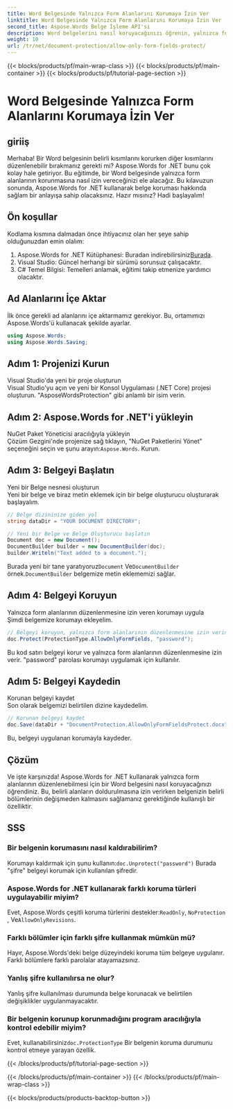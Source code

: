 ```yaml
---
title: Word Belgesinde Yalnızca Form Alanlarını Korumaya İzin Ver
linktitle: Word Belgesinde Yalnızca Form Alanlarını Korumaya İzin Ver
second_title: Aspose.Words Belge İşleme API'si
description: Word belgelerini nasıl koruyacağınızı öğrenin, yalnızca form alanlarının Aspose.Words for .NET kullanılarak düzenlenmesine izin verin. Belgelerinizin güvenli ve kolayca düzenlenebilir olduğundan emin olmak için kılavuzumuzu izleyin.
weight: 10
url: /tr/net/document-protection/allow-only-form-fields-protect/
---
```


{{< blocks/products/pf/main-wrap-class >}}
{{< blocks/products/pf/main-container >}}
{{< blocks/products/pf/tutorial-page-section >}}

# Word Belgesinde Yalnızca Form Alanlarını Korumaya İzin Ver

## giriiş

Merhaba! Bir Word belgesinin belirli kısımlarını korurken diğer kısımlarını düzenlenebilir bırakmanız gerekti mi? Aspose.Words for .NET bunu çok kolay hale getiriyor. Bu eğitimde, bir Word belgesinde yalnızca form alanlarının korunmasına nasıl izin vereceğinizi ele alacağız. Bu kılavuzun sonunda, Aspose.Words for .NET kullanarak belge koruması hakkında sağlam bir anlayışa sahip olacaksınız. Hazır mısınız? Hadi başlayalım!

## Ön koşullar

Kodlama kısmına dalmadan önce ihtiyacınız olan her şeye sahip olduğunuzdan emin olalım:

1.  Aspose.Words for .NET Kütüphanesi: Buradan indirebilirsiniz[Burada](https://releases.aspose.com/words/net/).
2. Visual Studio: Güncel herhangi bir sürümü sorunsuz çalışacaktır.
3. C# Temel Bilgisi: Temelleri anlamak, eğitimi takip etmenize yardımcı olacaktır.

## Ad Alanlarını İçe Aktar

İlk önce gerekli ad alanlarını içe aktarmamız gerekiyor. Bu, ortamımızı Aspose.Words'ü kullanacak şekilde ayarlar.

```csharp
using Aspose.Words;
using Aspose.Words.Saving;
```

## Adım 1: Projenizi Kurun

Visual Studio'da yeni bir proje oluşturun  
Visual Studio'yu açın ve yeni bir Konsol Uygulaması (.NET Core) projesi oluşturun. "AsposeWordsProtection" gibi anlamlı bir isim verin.

## Adım 2: Aspose.Words for .NET'i yükleyin

NuGet Paket Yöneticisi aracılığıyla yükleyin  
Çözüm Gezgini'nde projenize sağ tıklayın, "NuGet Paketlerini Yönet" seçeneğini seçin ve şunu arayın:`Aspose.Words`. Kurun.

## Adım 3: Belgeyi Başlatın

Yeni bir Belge nesnesi oluşturun  
Yeni bir belge ve biraz metin eklemek için bir belge oluşturucu oluşturarak başlayalım.

```csharp
// Belge dizininize giden yol
string dataDir = "YOUR DOCUMENT DIRECTORY";

// Yeni bir Belge ve Belge Oluşturucu başlatın
Document doc = new Document();
DocumentBuilder builder = new DocumentBuilder(doc);
builder.Writeln("Text added to a document.");
```

 Burada yeni bir tane yaratıyoruz`Document` Ve`DocumentBuilder` örnek.`DocumentBuilder` belgemize metin eklememizi sağlar.

## Adım 4: Belgeyi Koruyun

Yalnızca form alanlarının düzenlenmesine izin veren korumayı uygula  
Şimdi belgemize korumayı ekleyelim.

```csharp
// Belgeyi koruyun, yalnızca form alanlarının düzenlenmesine izin verin
doc.Protect(ProtectionType.AllowOnlyFormFields, "password");
```

Bu kod satırı belgeyi korur ve yalnızca form alanlarının düzenlenmesine izin verir. "password" parolası korumayı uygulamak için kullanılır.

## Adım 5: Belgeyi Kaydedin

Korunan belgeyi kaydet  
Son olarak belgemizi belirtilen dizine kaydedelim.

```csharp
// Korunan belgeyi kaydet
doc.Save(dataDir + "DocumentProtection.AllowOnlyFormFieldsProtect.docx");
```

Bu, belgeyi uygulanan korumayla kaydeder.

## Çözüm

Ve işte karşınızda! Aspose.Words for .NET kullanarak yalnızca form alanlarının düzenlenebilmesi için bir Word belgesini nasıl koruyacağınızı öğrendiniz. Bu, belirli alanların doldurulmasına izin verirken belgenizin belirli bölümlerinin değişmeden kalmasını sağlamanız gerektiğinde kullanışlı bir özelliktir.

## SSS

###	 Bir belgenin korumasını nasıl kaldırabilirim?  
 Korumayı kaldırmak için şunu kullanın:`doc.Unprotect("password")` Burada "şifre" belgeyi korumak için kullanılan şifredir.

###	 Aspose.Words for .NET kullanarak farklı koruma türleri uygulayabilir miyim?  
 Evet, Aspose.Words çeşitli koruma türlerini destekler:`ReadOnly`, `NoProtection` , Ve`AllowOnlyRevisions`.

###	 Farklı bölümler için farklı şifre kullanmak mümkün mü?  
Hayır, Aspose.Words'deki belge düzeyindeki koruma tüm belgeye uygulanır. Farklı bölümlere farklı parolalar atayamazsınız.

###	 Yanlış şifre kullanılırsa ne olur?  
Yanlış şifre kullanılması durumunda belge korunacak ve belirtilen değişiklikler uygulanmayacaktır.

###	 Bir belgenin korunup korunmadığını program aracılığıyla kontrol edebilir miyim?  
 Evet, kullanabilirsiniz`doc.ProtectionType` Bir belgenin koruma durumunu kontrol etmeye yarayan özellik.

{{< /blocks/products/pf/tutorial-page-section >}}

{{< /blocks/products/pf/main-container >}}
{{< /blocks/products/pf/main-wrap-class >}}

{{< blocks/products/products-backtop-button >}}
